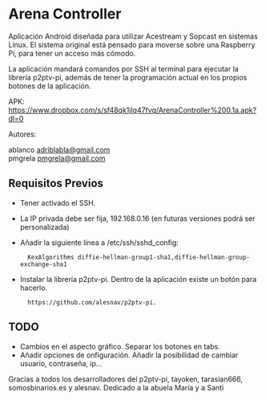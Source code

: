 # Arena Controller

Aplicación Android diseñada para utilizar Acestream y Sopcast en sistemas Linux. El sistema original está pensado para moverse sobre una Raspberry Pi, para tener un acceso más cómodo.

La aplicación mandará comandos por SSH al terminal para ejecutar la librería p2ptv-pi, además de tener la programación actual en los propios botones de la aplicación. 

APK: https://www.dropbox.com/s/sf48qk1jlq47fvq/ArenaController%200.1a.apk?dl=0

Autores:

ablanco adriblabla@gmail.com   
pmgrela pmgrela@gmail.com

## Requisitos Previos
- Tener activado el SSH.
- La IP privada debe ser fija, 192.168.0.16 (en futuras versiones podrá ser personalizada)
- Añadir la siguiente línea a /etc/ssh/sshd_config: 

        KexAlgorithms diffie-hellman-group1-sha1,diffie-hellman-group-exchange-sha1
    
- Instalar la librería p2ptv-pi. Dentro de la aplicación existe un botón para hacerlo.

        https://github.com/alesnav/p2ptv-pi.

## TODO
- Cambios en el aspecto gráfico. Separar los botones en tabs.
- Añadir opciones de onfiguración. Añadir la posibilidad de cambiar usuario, contraseña, ip...
 

Gracias a todos los desarrolladores del p2ptv-pi, tayoken, tarasian666, somosbinarios.es y alesnav.
Dedicado a la abuela María y a Santi

